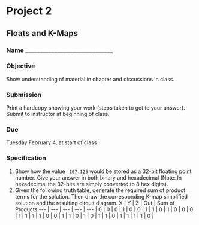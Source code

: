 # Project 2

## Floats and K-Maps

### Name ______________________________

### Objective
Show understanding of material in chapter and discussions in class.

### Submission
Print a hardcopy showing your work (steps taken to get to your answer). Submit
to instructor at beginning of class.

### Due
Tuesday February 4, at start of class

### Specification
1. Show how the value `-107.125` would be stored as a 32-bit floating point 
number. Give your answer in both binary and hexadecimal (Note: In hexadecimal
the 32-bits are simply converted to 8 hex digits).
2. Given the following truth table, generate the required sum of product terms
for the solution. Then draw the corresponding K-map simplified solution and the
resulting circuit diagram.
	X | Y | Z | Out | Sum of Products
	--- | --- | --- | --- | --- |
	0 | 0 | 0 | 1 | 
	0 | 0 | 1 | 1 | 
	0 | 1 | 0 | 0 | 
	0 | 1 | 1 | 1 | 
	1 | 0 | 0 | 1 | 
	1 | 0 | 1 | 0 | 
	1 | 1 | 0 | 1 | 
	1 | 1 | 1 | 0 | 
